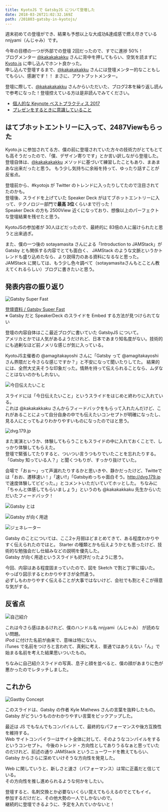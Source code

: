 ```yaml
---
title: KyotoJS で GatsbyJS について登壇した
date: 2018-03-26T21:02:32.169Z
path: /201803-gatsby-in-kyotojs/
---
```


週末初めての登壇ができ、結果も予想以上な大成功&達成感で燃え尽きている nnjyami（んじゃみ）です。

今年の目標の一つが外部での登壇 2回だったので、すでに進捗 50%！  
ブログメンター [@kakakakakku](https://twitter.com/kakakakakku?lang=ja) さんに背中を押してもらい、空気を読まずに [Kyoto.js](https://kyotojs.connpass.com/event/80019/) に申し込んでホント良かった。  
申し込んで登壇するまで、[@kakakakakku](https://twitter.com/kakakakakku?lang=ja) さんには登壇メンター的なこともしてもらい、感謝です！！
まさに、アウトプットメンター。

登壇に際して、[@kakakakakku](https://twitter.com/kakakakakku?lang=ja) さんからいただいた、ブログ2本を繰り返し読んで参考になった！登壇控えている方は是非読んでみてください。
- [個人的な Keynote ベストプラクティス 2017](http://kakakakakku.hatenablog.com/entry/2017/05/30/092247)
- [プレゼンをするときに意識していること](http://kakakakakku.hatenablog.com/entry/2017/05/08/085023)


## はてブホットエントリーに入って、2487Viewもらった

Kyoto.js に参加されてる方、僕の前に登壇されていた方々の技術力がとてもとても高そうだったので、「僕、デザイン寄りです」とか言い訳しながら登壇した。
登壇自体は、[@kakakakakku](https://twitter.com/kakakakakku?lang=ja) メソッドに基づいて練習したこともあり、まあまあな出来だったと思う。
もう少し気持ちに余裕を持って、ゆったり話すことが反省点。

登壇前から、#kyotojs が Twitter のトレンドに入ったりしてたので注目されてたのかも。  
登壇後、スライドを上げていた Speaker Deck がはてブホットエントリーに入って、テクノロジー部門で**最高 3位**くらいまで行った！  
Speaker Deck の方も 2500View 近くになっており、想像以上のパーフェクトな登壇結果を残せたと思う。

KyotoJSの参加者が 30人ほどだったので、最終的に 83倍の人に届けられたと思うと出来過ぎ。

また、僕の一つ後の sotayamasita さんによる「Introduction to JAMStack」が Gatsby とも関係する内容でとても面白く、 JAMStack のような文脈というかトレンドも盛り込めたなら、より説得力のある資料になるなと思った。  
JAMStack に関しては、もう少し色々調べて（sotayamasitaさんもとことん教えてくれるらしい）ブログに書きたいと思う。


## 発表内容の振り返り

![Gatsby Super Fast](./slides/gatsby.001.jpeg)

[登壇資料 / Gatsby Super Fast](https://speakerdeck.com/nnjyami/gatsby-super-fast)  
※ Gatsby だと SpeakerDeck のスライドを Embed する方法が見つけられてない

登壇の内容自体はここ最近ブログに書いていた GatsbyJS について。  
アメリカとかでは人気があるようだけれど、日本であまり知名度がない。技術的にも過剰なほど前ノメリな感じが気に入っている。

KyotoJS主催者の @amagitakayoshi さんに「Gatsby って @amagitakayoshi さん界隈だと今さらな感じですか？」と不安になって聞いたりしてた。
結果的には、全然大丈夫そうな印象だった。情熱を持って伝えられることなら、ムダなことはないのかもしれない。


![今日伝えたいこと](./slides/gatsby.002.jpeg)

スライドには「今日伝えたいこと」というスライドをはじめと終わりに入れている。  
これは @kakakakkaku さんからフィードバックをもらって入れたんだけど、これがあることによって自分自身の中でも伝えたいコンセプトが明確になったし、見る人にとってもよりわかりやすいものになったのではと思う。


![dvg.179.jp](./slides/gatsby.005.jpeg)

また実演というか、体験してもらうこともスライドの中に入れておくことで、しっかり体験してもらえた。  
登壇で緊張してたりすると、ついつい言うつもりでいたことを忘れたりする。  
「Gatsby 知っている人？」と聞くつもりが、すっかり抜けていた。

会場で「おぉ〜」って声漏れたりするかと思いきや、静かだったけど、Twitteでは「おお、遷移速い！」「速い!!」「Gatsbyめっちゃ面白そう。http://dvg.179.jp で速度体験してビビった。」とコメントいただいていてホッとした。
ちなみに「ちゃんと体感してもらいましょう」というのも @kakakakkaku 先生からいただいたフィードバック！


![Gatsby とは](./slides/gatsby.008.jpeg)

![Gatsby が向く用途](./slides/gatsby.016.jpeg)

![ジェネレーター](./slides/gatsby.031.jpeg)

Gatsby のことについては、ここ2ヶ月弱ほどまとめてきて、ある程度わかりやすく伝えられたのではと。
Starter の種類とかも伝えようかとも思ったけど、技術的な勉強会だし仕組みなどの説明を優先した。  
Gatsby が向く用途というスライドも好評だったように思う。  

今回、内容はある程度固まっていたので、図を Sketch で割と丁寧に描いた。  
やっぱり図示するとわかりやすさが全然違う。  
必ずしもわかりやすく伝えることが大事ではないけど、会社でも割とそこが得意な気がする。


## 反省点

![自己紹介](./slides/gatsby.003.jpeg)

これは今さら感はあるけれど、僕のハンドル名 nnjyami（んじゃみ） が読めない問題。  
iPod に付けた名前が由来で、意味は特にない。  
iTunes で名前をつけろと言われて、真剣に考え、普通ではありえない「ん」で始まる名前を考えた結果思いついたもの。

ちなみに自己紹介スライドの写真、息子と顔を並べると、僕の顔があまりに色が悪かったのでレタッチしました。


## これから

![Gastby Concept](./slides/gatsby.021.jpeg)

このスライドは、Gatsby の作者 Kyle Mathews さんの言葉を抜粋したもの。  
Gatsby がどういうものかわかりやすい言葉をピックアップした。

最近は JS でもなんでもコンパイルして、最終的なパフォーマンスや後方互換性を維持する。  
Web サイトコンパイラーはサイト全体に対して、そのようなコンパイルをするというコンセプト。
今後のトレンド・方向性としてありうるなぁと思っていたのだけれど、前述の通り JAMStack というニューワードを教えてもらい、Gatsby からさらに深めていけそうな方向性を発見した。

Web に関していうと、新しさと速さ（パフォーマンス）は常に正義だと信じている。  
その方向性を推し進められるような何かをしたい。

登壇すると、名刺交換とか必要ないくらい覚えてもらえるのでとてもイイ。  
参加するだけだと、その他大勢の一人でしかないので。  
継続的に登壇できるように、予定を入れていかないと！